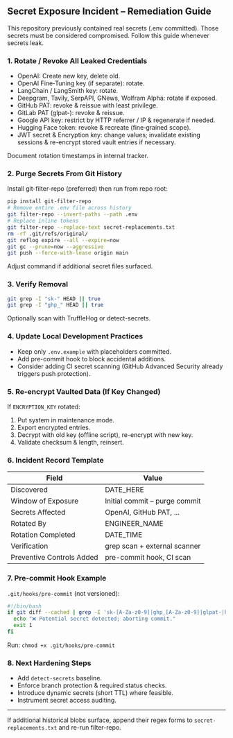 ## Secret Exposure Incident – Remediation Guide

This repository previously contained real secrets (.env committed). Those secrets must be considered compromised. Follow this guide whenever secrets leak.

### 1. Rotate / Revoke All Leaked Credentials

- OpenAI: Create new key, delete old.
- OpenAI Fine‑Tuning key (if separate): rotate.
- LangChain / LangSmith key: rotate.
- Deepgram, Tavily, SerpAPI, GNews, Wolfram Alpha: rotate if exposed.
- GitHub PAT: revoke & reissue with least privilege.
- GitLab PAT (glpat-): revoke & reissue.
- Google API key: restrict by HTTP referrer / IP & regenerate if needed.
- Hugging Face token: revoke & recreate (fine‑grained scope).
- JWT secret & Encryption key: change values; invalidate existing sessions & re-encrypt stored vault entries if necessary.

Document rotation timestamps in internal tracker.

### 2. Purge Secrets From Git History

Install git-filter-repo (preferred) then run from repo root:

```bash
pip install git-filter-repo
# Remove entire .env file across history
git filter-repo --invert-paths --path .env
# Replace inline tokens
git filter-repo --replace-text secret-replacements.txt
rm -rf .git/refs/original/
git reflog expire --all --expire=now
git gc --prune=now --aggressive
git push --force-with-lease origin main
```

Adjust command if additional secret files surfaced.

### 3. Verify Removal

```bash
git grep -I "sk-" HEAD || true
git grep -I "ghp_" HEAD || true
```

Optionally scan with TruffleHog or detect-secrets.

### 4. Update Local Development Practices

- Keep only `.env.example` with placeholders committed.
- Add pre-commit hook to block accidental additions.
- Consider adding CI secret scanning (GitHub Advanced Security already triggers push protection).

### 5. Re-encrypt Vaulted Data (If Key Changed)

If `ENCRYPTION_KEY` rotated:

1. Put system in maintenance mode.
2. Export encrypted entries.
3. Decrypt with old key (offline script), re-encrypt with new key.
4. Validate checksum & length, reinsert.

### 6. Incident Record Template

| Field | Value |
|-------|-------|
| Discovered | DATE_HERE |
| Window of Exposure | Initial commit – purge commit |
| Secrets Affected | OpenAI, GitHub PAT, ... |
| Rotated By | ENGINEER_NAME |
| Rotation Completed | DATE_TIME |
| Verification | grep scan + external scanner |
| Preventive Controls Added | pre-commit hook, CI scan |

### 7. Pre-commit Hook Example

`.git/hooks/pre-commit` (not versioned):

```bash
#!/bin/bash
if git diff --cached | grep -E 'sk-[A-Za-z0-9]|ghp_[A-Za-z0-9]|glpat-|hf_[A-Za-z0-9]|AIza' >/dev/null; then
  echo "❌ Potential secret detected; aborting commit."
  exit 1
fi
```

Run: `chmod +x .git/hooks/pre-commit`

### 8. Next Hardening Steps

- Add `detect-secrets` baseline.
- Enforce branch protection & required status checks.
- Introduce dynamic secrets (short TTL) where feasible.
- Instrument secret access auditing.

---

If additional historical blobs surface, append their regex forms to `secret-replacements.txt` and re-run filter-repo.
